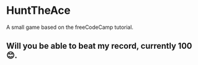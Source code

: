 # HuntTheAce
A small game based on the freeCodeCamp tutorial.

## Will you be able to beat my record, currently 100 😊.
